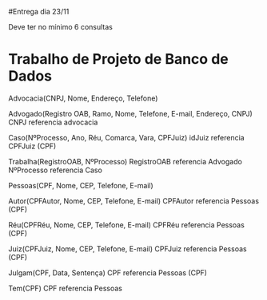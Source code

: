 #Entrega dia 23/11

Deve ter no mínimo 6 consultas

# Trabalho de Projeto de Banco de Dados

Advocacia(CNPJ, Nome, Endereço, Telefone)

Advogado(Registro OAB, Ramo, Nome, Telefone, E-mail, Endereço, CNPJ)
	CNPJ referencia advocacia

Caso(NºProcesso, Ano, Réu, Comarca, Vara, CPFJuiz)
	idJuiz referencia CPFJuiz (CPF)

Trabalha(RegistroOAB, NºProcesso)
	RegistroOAB referencia Advogado
	NºProcesso referencia Caso

Pessoas(CPF, Nome, CEP, Telefone, E-mail)

Autor(CPFAutor, Nome, CEP, Telefone, E-mail)
	CPFAutor referencia Pessoas (CPF)

Réu(CPFRéu, Nome, CEP, Telefone, E-mail)
	CPFRéu referencia Pessoas (CPF)

Juiz(CPFJuiz, Nome, CEP, Telefone, E-mail)
	CPFJuiz  referencia Pessoas (CPF)

Julgam(CPF, Data, Sentença)
	CPF referencia Pessoas (CPF)

Tem(CPF)
	CPF referencia Pessoas
